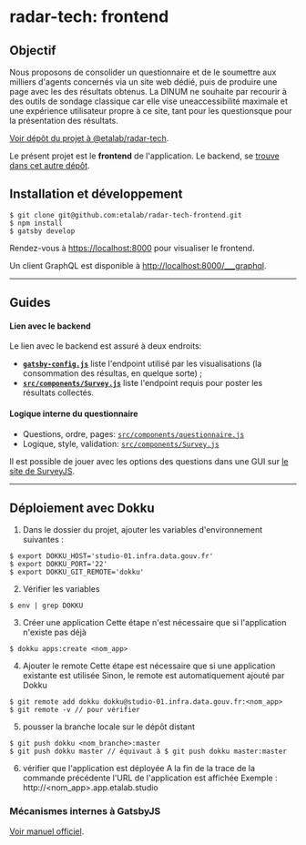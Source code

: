 # radar-tech: frontend

## Objectif
Nous proposons de consolider un questionnaire et de le soumettre aux milliers d'agents concernés via un site web dédié, puis de produire une page avec les des résultats obtenus. La DINUM ne souhaite par recourir à des outils de sondage classique car elle vise uneaccessibilité maximale et une expérience utilisateur propre à ce site, tant pour les questionsque pour la présentation des résultats.

[Voir dépôt du projet à @etalab/radar-tech](https://github.com/etalab/radar-tech).

Le présent projet est le **frontend** de l'application. Le backend, se [trouve dans cet autre dépôt](https://github.com/etalab/radar-tech-backend).


## Installation et développement

```
$ git clone git@github.com:etalab/radar-tech-frontend.git
$ npm install
$ gatsby develop
```

Rendez-vous à [https://localhost:8000](https://localhost:8000) pour visualiser le frontend.

Un client GraphQL est disponible à [http://localhost:8000/___graphql](http://localhost:8000/___graphql).

---

## Guides

#### Lien avec le backend
Le lien avec le backend est assuré à deux endroits:
- [**`gatsby-config.js`**](https://github.com/etalab/radar-tech-frontend/blob/master/gatsby-config.js#L44) liste l'endpoint utilisé par les visualisations (la consommation des résultas, en quelque sorte) ;
- [**`src/components/Survey.js`**](https://github.com/etalab/radar-tech-frontend/blob/master/src/components/Survey.js#L67) liste l'endpoint requis pour poster les résultats collectés.

#### Logique interne du questionnaire

- Questions, ordre, pages: [`src/components/questionnaire.js`](https://github.com/etalab/radar-tech-frontend/blob/master/src/components/questionnaire.js)
- Logique, style, validation: [`src/components/Survey.js`](https://github.com/etalab/radar-tech-frontend/blob/master/src/components/Survey.js)

Il est possible de jouer avec les options des questions dans une GUI sur [le site de SurveyJS](https://surveyjs.io/create-survey).

---

## Déploiement avec Dokku
1. Dans le dossier du projet, ajouter les variables d'environnement suivantes :
```
$ export DOKKU_HOST='studio-01.infra.data.gouv.fr'
$ export DOKKU_PORT='22'
$ export DOKKU_GIT_REMOTE='dokku'
```
2. Vérifier les variables
```
$ env | grep DOKKU
```
3. Créer une application
Cette étape n'est nécessaire que si l'application n'existe pas déjà
```
$ dokku apps:create <nom_app>
```
4. Ajouter le remote 
Cette étape est nécessaire que si une application existante est utilisée
Sinon, le remote est automatiquement ajouté par Dokku
```
$ git remote add dokku dokku@studio-01.infra.data.gouv.fr:<nom_app>
$ git remote -v // pour vérifier
```
5. pousser la branche locale sur le dépôt distant
```
$ git push dokku <nom_branche>:master
$ git push dokku master // équivaut à $ git push dokku master:master
```
6. vérifier que l'application est déployée
A la fin de la trace de la commande précédente l'URL de l'application est affichée
Exemple : http://<nom_app>.app.etalab.studio


### Mécanismes internes à GatsbyJS

[Voir manuel officiel](https://github.com/etalab/radar-tech-frontend/blob/master/gatsby-README.md).